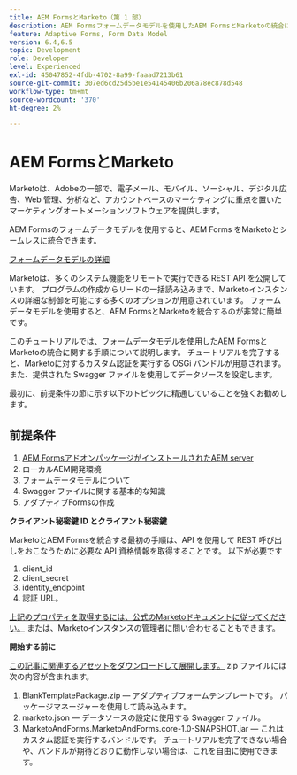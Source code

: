 ```yaml
---
title: AEM FormsとMarketo（第 1 部）
description: AEM Formsフォームデータモデルを使用したAEM FormsとMarketoの統合に関するチュートリアル
feature: Adaptive Forms, Form Data Model
version: 6.4,6.5
topic: Development
role: Developer
level: Experienced
exl-id: 45047852-4fdb-4702-8a99-faaad7213b61
source-git-commit: 307ed6cd25d5be1e54145406b206a78ec878d548
workflow-type: tm+mt
source-wordcount: '370'
ht-degree: 2%

---
```


# AEM FormsとMarketo

Marketoは、Adobeの一部で、電子メール、モバイル、ソーシャル、デジタル広告、Web 管理、分析など、アカウントベースのマーケティングに重点を置いたマーケティングオートメーションソフトウェアを提供します。

AEM Formsのフォームデータモデルを使用すると、AEM Forms をMarketoとシームレスに統合できます。

[フォームデータモデルの詳細](https://helpx.adobe.com/jp/experience-manager/6-5/forms/using/install-configure-pdf-generator.html)

Marketoは、多くのシステム機能をリモートで実行できる REST API を公開しています。 プログラムの作成からリードの一括読み込みまで、Marketoインスタンスの詳細な制御を可能にする多くのオプションが用意されています。 フォームデータモデルを使用すると、AEM FormsとMarketoを統合するのが非常に簡単です。

このチュートリアルでは、フォームデータモデルを使用したAEM FormsとMarketoの統合に関する手順について説明します。 チュートリアルを完了すると、Marketoに対するカスタム認証を実行する OSGi バンドルが用意されます。 また、提供された Swagger ファイルを使用してデータソースを設定します。

最初に、前提条件の節に示す以下のトピックに精通していることを強くお勧めします。

## 前提条件

1. [AEM FormsアドオンパッケージがインストールされたAEM server](/help/forms/adaptive-forms/installing-aem-form-on-windows-tutorial-use.md)
1. ローカルAEM開発環境
1. フォームデータモデルについて
1. Swagger ファイルに関する基本的な知識
1. アダプティブFormsの作成

**クライアント秘密鍵 ID とクライアント秘密鍵**

MarketoとAEM Formsを統合する最初の手順は、API を使用して REST 呼び出しをおこなうために必要な API 資格情報を取得することです。 以下が必要です

1. client_id
1. client_secret
1. identity_endpoint
1. 認証 URL。

[上記のプロパティを取得するには、公式のMarketoドキュメントに従ってください。](https://developers.marketo.com/rest-api/) または、Marketoインスタンスの管理者に問い合わせることもできます。

**開始する前に**

[この記事に関連するアセットをダウンロードして展開します。](assets/aemformsandmarketo.zip) zip ファイルには次の内容が含まれます。

1. BlankTemplatePackage.zip — アダプティブフォームテンプレートです。 パッケージマネージャーを使用して読み込みます。
1. marketo.json — データソースの設定に使用する Swagger ファイル。
1. MarketoAndForms.MarketoAndForms.core-1.0-SNAPSHOT.jar — これはカスタム認証を実行するバンドルです。 チュートリアルを完了できない場合や、バンドルが期待どおりに動作しない場合は、これを自由に使用できます。

